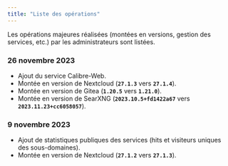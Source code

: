 ```yaml
---
title: "Liste des opérations"
---
```


Les opérations majeures réalisées (montées en versions, gestion des services, etc.) par les administrateurs sont listées.

### 26 novembre 2023

- Ajout du service Calibre-Web.
- Montée en version de Nextcloud (**`27.1.3`** vers **`27.1.4`**).
- Montée en version de Gitea (**`1.20.5`** vers **`1.21.0`**).
- Montée en version de SearXNG (**`2023.10.5+fd1422a67`** vers **`2023.11.23+cc6058057`**).

### 9 novembre 2023

- Ajout de statistiques publiques des services (hits et visiteurs uniques des sous-domaines).
- Montée en version de Nextcloud (**`27.1.2`** vers **`27.1.3`**).

